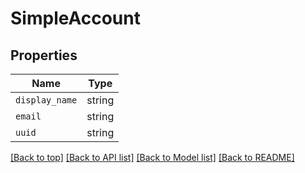 
# SimpleAccount


## Properties

Name | Type
------------ | -------------
`display_name` | string
`email` | string
`uuid` | string


[[Back to top]](#) [[Back to API list]](../README.md#api-endpoints) [[Back to Model list]](../README.md#models) [[Back to README]](../README.md)


